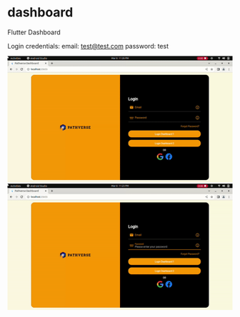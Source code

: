 # dashboard

Flutter Dashboard

Login credentials:
email: test@test.com
password: test

![](login.gif)
![](dashboard.gif)
